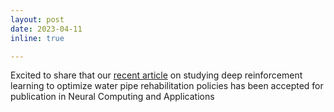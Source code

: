```yaml
---
layout: post
date: 2023-04-11
inline: true

---
```

Excited to share that our <a href='https://t.co/aDjafDvvDK'>recent article</a> on studying deep reinforcement learning to optimize water pipe rehabilitation policies has been accepted for publication in Neural Computing and Applications
